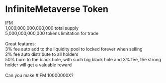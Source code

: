 # InfiniteMetaverse Token
IFM<br>
1,000,000,000,000,000 total supply<br>
5,000,000,000,000 tokens limitation for trade<br>
<br>
   Great features:<br>
   3% fee auto add to the liquidity pool to locked forever when selling<br>
   2% fee auto distribute to all holders<br>
   50% burn to the black hole, with such big black hole and 3% fee, the strong holder will get a valuable reward<br>
<br>
   Can you make #IFM 10000000X? 
